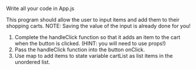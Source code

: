Write all your code in App.js

This program should allow the user to input items and add them to their shopping carts.
NOTE: Saving the value of the input is already done for you!

1. Complete the handleClick function so that it adds an item to the cart when the button is clicked. (HINT: you will need to use props!)
2. Pass the handleClick function into the button onClick.
3. Use map to add items to state variable cartList as list items in the unordered list.
